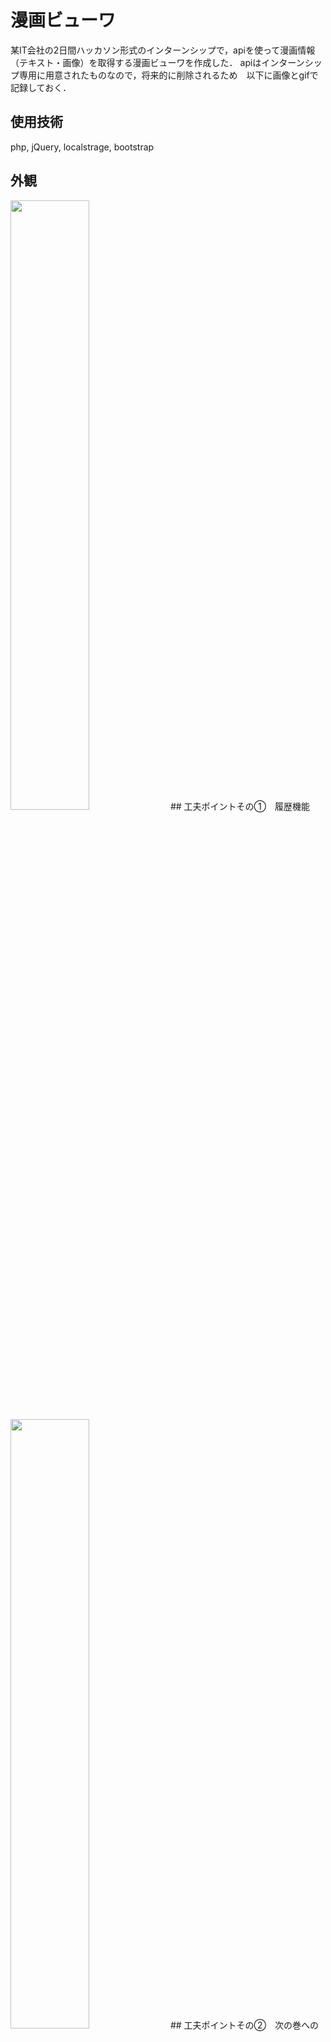 # 漫画ビューワ
某IT会社の2日間ハッカソン形式のインターンシップで，apiを使って漫画情報（テキスト・画像）を取得する漫画ビューワを作成した．
apiはインターンシップ専用に用意されたものなので，将来的に削除されるため　以下に画像とgifで記録しておく．
## 使用技術
php, jQuery, localstrage, bootstrap
## 外観
<img src="https://github.com/KengoShimizu/manga/wiki/images/head.gif" width="50%">
## 工夫ポイントその①　履歴機能
<img src="https://github.com/KengoShimizu/manga/wiki/images/kuhuu1.gif" width="50%">
## 工夫ポイントその②　次の巻への遷移
<img src="https://github.com/KengoShimizu/manga/wiki/images/kuhuu2.gif" width="50%">
## 工夫ポイントその③　ページの先読み機能
